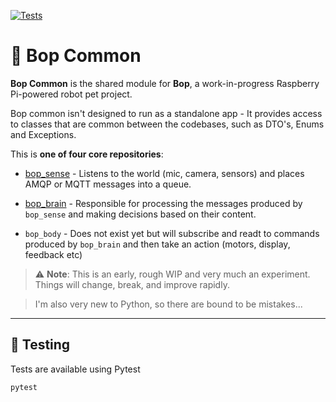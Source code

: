[![Tests](https://github.com/shane-chris-barker/bop_common/actions/workflows/test.yml/badge.svg)](https://github.com/shane-chris-barker/bop_common/actions/workflows/test.yml)
# 💌 Bop Common

**Bop Common** is the shared module for **Bop**, a work-in-progress Raspberry Pi-powered robot pet project.

Bop common isn't designed to run as a standalone app - It provides access to classes that are common between the codebases, such as DTO's, Enums and Exceptions.

This is **one of four core repositories**:
- [bop_sense](https://github.com/shane-chris-barker/bop_sense) - Listens to the world (mic, camera, sensors) and places AMQP or MQTT messages into a queue.

- [bop_brain](https://github.com/shane-chris-barker/bop_brain) - Responsible for processing the messages produced by `bop_sense` and making decisions based on their content.

- `bop_body` - Does not exist yet but will subscribe and readt to commands produced by `bop_brain` and then take an action (motors, display, feedback etc)

> ⚠️ **Note**: This is an early, rough WIP and very much an experiment. Things will change, break, and improve rapidly. 

>I'm also very new to Python, so there are bound to be mistakes...

---

## 🧪 Testing

Tests are available using Pytest

```bash
pytest
```


